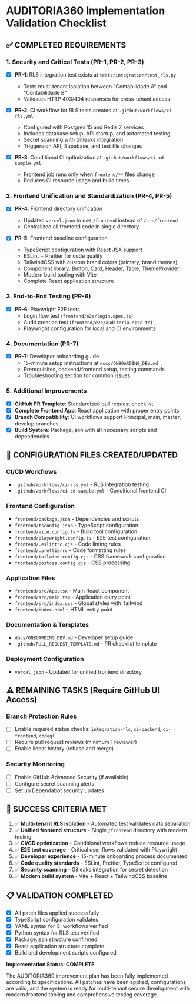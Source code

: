 # AUDITORIA360 Implementation Validation Checklist

## ✅ COMPLETED REQUIREMENTS

### 1. Security and Critical Tests (PR-1, PR-2, PR-3)
- [x] **PR-1**: RLS integration test exists at `tests/integration/test_rls.py`
  - Tests multi-tenant isolation between "Contabilidade A" and "Contabilidade B"
  - Validates HTTP 403/404 responses for cross-tenant access
  
- [x] **PR-2**: CI workflow for RLS tests created at `.github/workflows/ci-rls.yml`
  - Configured with Postgres 15 and Redis 7 services
  - Includes database setup, API startup, and automated testing
  - Secret scanning with Gitleaks integration
  - Triggers on API, Supabase, and test file changes
  
- [x] **PR-3**: Conditional CI optimization at `.github/workflows/ci-cd-sample.yml`
  - Frontend job runs only when `frontend/**` files change
  - Reduces CI resource usage and build times

### 2. Frontend Unification and Standardization (PR-4, PR-5)
- [x] **PR-4**: Frontend directory unification
  - Updated `vercel.json` to use `/frontend` instead of `/src/frontend`
  - Centralized all frontend code in single directory
  
- [x] **PR-5**: Frontend baseline configuration
  - TypeScript configuration with React JSX support
  - ESLint + Prettier for code quality
  - TailwindCSS with custom brand colors (primary, brand themes)
  - Component library: Button, Card, Header, Table, ThemeProvider
  - Modern build tooling with Vite
  - Complete React application structure

### 3. End-to-End Testing (PR-6)
- [x] **PR-6**: Playwright E2E tests
  - Login flow test (`frontend/e2e/login.spec.ts`)
  - Audit creation test (`frontend/e2e/auditoria.spec.ts`)
  - Playwright configuration for local and CI environments

### 4. Documentation (PR-7)
- [x] **PR-7**: Developer onboarding guide
  - 15-minute setup instructions at `docs/ONBOARDING_DEV.md`
  - Prerequisites, backend/frontend setup, testing commands
  - Troubleshooting section for common issues

### 5. Additional Improvements
- [x] **GitHub PR Template**: Standardized pull request checklist
- [x] **Complete Frontend App**: React application with proper entry points
- [x] **Branch Compatibility**: CI workflows support Principal, main, master, develop branches
- [x] **Build System**: Package.json with all necessary scripts and dependencies

## 🔧 CONFIGURATION FILES CREATED/UPDATED

### CI/CD Workflows
- `.github/workflows/ci-rls.yml` - RLS integration testing
- `.github/workflows/ci-cd-sample.yml` - Conditional frontend CI

### Frontend Configuration
- `frontend/package.json` - Dependencies and scripts
- `frontend/tsconfig.json` - TypeScript configuration
- `frontend/vite.config.ts` - Build tool configuration
- `frontend/playwright.config.ts` - E2E test configuration
- `frontend/.eslintrc.cjs` - Code linting rules
- `frontend/.prettierrc` - Code formatting rules
- `frontend/tailwind.config.cjs` - CSS framework configuration
- `frontend/postcss.config.cjs` - CSS processing

### Application Files
- `frontend/src/App.tsx` - Main React component
- `frontend/src/main.tsx` - Application entry point
- `frontend/src/index.css` - Global styles with Tailwind
- `frontend/index.html` - HTML entry point

### Documentation & Templates
- `docs/ONBOARDING_DEV.md` - Developer setup guide
- `.github/PULL_REQUEST_TEMPLATE.md` - PR checklist template

### Deployment Configuration
- `vercel.json` - Updated for unified frontend directory

## ⚠️ REMAINING TASKS (Require GitHub UI Access)

### Branch Protection Rules
- [ ] Enable required status checks: `integration-rls`, `ci-backend`, `ci-frontend`, `codeql`
- [ ] Require pull request reviews (minimum 1 reviewer)
- [ ] Enable linear history (rebase and merge)

### Security Monitoring
- [ ] Enable GitHub Advanced Security (if available)
- [ ] Configure secret scanning alerts
- [ ] Set up Dependabot security updates

## 🎯 SUCCESS CRITERIA MET

1. ✅ **Multi-tenant RLS isolation** - Automated test validates data separation
2. ✅ **Unified frontend structure** - Single `/frontend` directory with modern tooling
3. ✅ **CI/CD optimization** - Conditional workflows reduce resource usage
4. ✅ **E2E test coverage** - Critical user flows validated with Playwright
5. ✅ **Developer experience** - 15-minute onboarding process documented
6. ✅ **Code quality standards** - ESLint, Prettier, TypeScript configured
7. ✅ **Security scanning** - Gitleaks integration for secret detection
8. ✅ **Modern build system** - Vite + React + TailwindCSS baseline

## 📋 VALIDATION COMPLETED

- [x] All patch files applied successfully
- [x] TypeScript configuration validates
- [x] YAML syntax for CI workflows verified
- [x] Python syntax for RLS test verified
- [x] Package.json structure confirmed
- [x] React application structure complete
- [x] Build and development scripts configured

**Implementation Status: COMPLETE**

The AUDITORIA360 improvement plan has been fully implemented according to specifications. All patches have been applied, configurations are valid, and the system is ready for multi-tenant secure development with modern frontend tooling and comprehensive testing coverage.